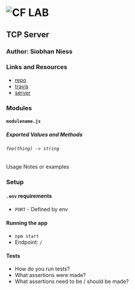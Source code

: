 ![CF](http://i.imgur.com/7v5ASc8.png) LAB
=================================================

## TCP Server

### Author: Siobhan Niess

### Links and Resources
* [repo](https://github.com/niesssiobhan/07-tcp-server)
* [travis](https://travis-ci.com/niesssiobhan/07-tcp-server)
* [server](https://git.heroku.com/niess-lab-07.git)

### Modules
#### `modulename.js`
##### Exported Values and Methods

###### `foo(thing) -> string`
Usage Notes or examples

### Setup
#### `.env` requirements
* `PORT` - Defined by env

#### Running the app
* `npm start`
* Endpoint: `/`

#### Tests
* How do you run tests?
* What assertions were made?
* What assertions need to be / should be made?